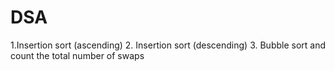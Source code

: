 # DSA
1.Insertion sort (ascending)
2. Insertion sort (descending)
3. Bubble sort and count the total number of swaps
